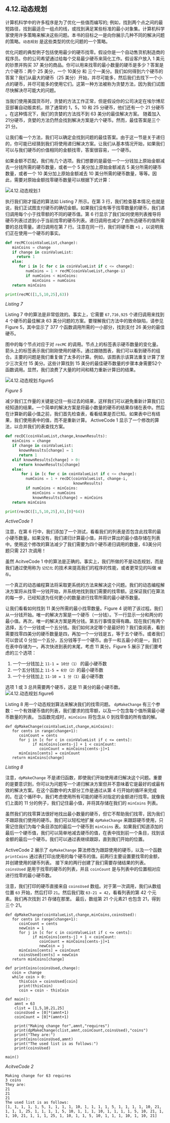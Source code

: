 ## 4.12.动态规划

计算机科学中的许多程序是为了优化一些值而编写的; 例如，找到两个点之间的最短路径，找到最适合一组点的线，或找到满足某些标准的最小对象集。计算机科学家使用许多策略来解决这些问题。本书的目标之一是向你展示几种不同的解决问题的策略。`动态规划` 是这些类型的优化问题的一个策略。

优化问题的典型例子包括使用最少的硬币找零。假设你是一个自动售货机制造商的程序员。你的公司希望通过给每个交易最少硬币来简化工作。假设客户放入 1 美元的钞票并购买 37 美分的商品。你可以用来找零的最小数量的硬币是多少？答案是六个硬币：两个 25 美分，一个 10美分 和 三个一美分。我们如何得到六个硬币的答案？我们从最大的硬币（25 美分）开始，并尽可能多，然后我们去找下一个小点的硬币，并尽可能多的使用它们。这第一种方法被称为贪婪方法，因为我们试图尽快解决尽可能大的问题。

当我们使用美国货币时，贪婪的方法工作正常，但是假设你的公司决定在埃尔博尼亚部署自动贩卖机，除了通常的 1，5，10 和 25 分硬币，他们还有一个 21 分硬币 。在这种情况下，我们的贪婪的方法找不到 63 美分的最佳解决方案。 随着加入 21分硬币，贪婪的方法仍然会找到解决方案是六个硬币。然而，最佳答案是三个 21 分。

让我们看一个方法，我们可以确定会找到问题的最佳答案。由于这一节是关于递归的，你可能已经猜到我们将使用递归解决方案。让我们从基本情况开始，如果我们可以与我们硬币的价值相同的金额找零，答案很容易，一个硬币。

如果金额不匹配，我们有几个选项。我们想要的是最低一个一分钱加上原始金额减去一分钱所需的硬币数量，或者一个 5 美分加上原始金额减去 5 美分所需的硬币数量，或者一个 10 美分加上原始金额减去 10 美分所需的硬币数量，等等。因此，需要对原始金额找零硬币数量可以根据下式计算：

![4.12.动态规划.1](assets/4.12.%E5%8A%A8%E6%80%81%E8%A7%84%E5%88%92.1.png)

执行我们刚才描述的算法如 Listing 7 所示。在第 3 行，我们检查基本情况;也就是说，我们正试图支付硬币的确切金额。如果我们没有等于找零数量的硬币，我们递归调用每个小于找零额的不同的硬币值。第 6 行显示了我们如何使用列表推导将硬币列表过滤到小于当前找零的硬币列表。递归调用也减少了由所选硬币的值所需要的总找零量。递归调用在第 7 行。注意在同一行，我们将硬币数 `+1` ，以说明我们正在使用一个硬币的事实。

```` python
def recMC(coinValueList,change):
   minCoins = change
   if change in coinValueList:
     return 1
   else:
      for i in [c for c in coinValueList if c <= change]:
         numCoins = 1 + recMC(coinValueList,change-i)
         if numCoins < minCoins:
            minCoins = numCoins
   return minCoins

print(recMC([1,5,10,25],63))
````
*Listing 7*

Listing 7 中的算法是非常低效的。事实上，它需要 `67,716,925` 个递归调用来找到 4 个硬币的最佳解决 63 美分问题的方案。要理解我们方法中的致命缺陷，请参见 Figure 5，其中显示了 377 个函数调用所需的一小部分，找到支付 26 美分的最佳硬币。

图中的每个节点对应于对 `recMC` 的调用。节点上的标签表示硬币数量的变化量。箭头上的标签表示我们刚刚使用的硬币。通过跟随图表，我们可以看到硬币的组合。主要的问题是我们重复做了太多的计算。例如，该图表示该算法重复计算了至少三次支付 15 美分。这些计算找到 15 美分的最佳硬币数量的步骤本身需要52个函数调用。显然，我们浪费了大量的时间和精力重新计算旧的结果。

![4.12.动态规划.figure5](assets/4.12.%E5%8A%A8%E6%80%81%E8%A7%84%E5%88%92.figure5.png)


*Figure 5*

减少我们工作量的关键是记住一些过去的结果，这样我们可以避免重新计算我们已经知道的结果。一个简单的解决方案是将最小数量的硬币的结果存储在表中。然后在计算新的最小值之前，我们首先检查表，看看结果是否已知。如果表中已有结果，我们使用表中的值，而不是重新计算。 ActiveCode 1 显示了一个修改的算法，以合并我们的表查找方案。

```` python
def recDC(coinValueList,change,knownResults):
   minCoins = change
   if change in coinValueList:
      knownResults[change] = 1
      return 1
   elif knownResults[change] > 0:
      return knownResults[change]
   else:
       for i in [c for c in coinValueList if c <= change]:
         numCoins = 1 + recDC(coinValueList, change-i,
                              knownResults)
         if numCoins < minCoins:
            minCoins = numCoins
            knownResults[change] = minCoins
   return minCoins

print(recDC([1,5,10,25],63,[0]*64))
````
*ActiveCode 1*

注意，在第 6 行中，我们添加了一个测试，看看我们的列表是否包含此找零的最小硬币数量。如果没有，我们递归计算最小值，并将计算出的最小值存储在列表中。使用这个修改的算法减少了我们需要为四个硬币递归调用的数量，63美分问题只需 221 次调用！

虽然 AcitveCode 1 中的算法是正确的。事实上，我们所做的不是动态规划，而是我们通过使用称为 `记忆化` 的技术来提高我们的程序的性能，或者更常见的叫做 `缓存`。

一个真正的动态编程算法将采取更系统的方法来解决这个问题。我们的动态编程解决方案将从找零一分钱开始，并系统地找到我们需要的找零额。这保证我们在算法的每一步，已经知道为任何更小的数量进行找零所需的最小硬币数量。

让我们看看如何找到 11 美分所需的最小找零数量。Figure 4 说明了该过程。我们从一分钱开始。唯一的解决方案是一个硬币（一分钱）。下一行显示一分和两分的最小值。再次，唯一的解决方案是两分钱。第五行事情变得有趣。现在我们有两个选择，五个一分钱或一个五分钱。我们如何决定哪个是最好的？我们查阅表，看到需要找零四美分的硬币数量是四，再加一个一分钱是五，等于五个硬币。或者我们可以尝试 0 分加一个五分，五分钱等于一个硬币。由于一和五最小的是一，我们在表中存储为一。再次快进到表的末尾，考虑 11 美分。Figure 5 展示了我们要考虑的三个选项：

1. 一个一分钱加上 `11-1 = 10分（1）` 的最小硬币数
2. 一个五分钱加上 `11-5 = 6分（2）`的最小硬币数
3. 一个十分钱加上 `11-10 = 1 分（1）`最小硬币数

选项 1 或 3 总共需要两个硬币，这是 11 美分的最小硬币数。
![4.12.动态规划.figure6](assets/4.12.%E5%8A%A8%E6%80%81%E8%A7%84%E5%88%92.figure6.png)

Listing 8 用一个动态规划算法来解决我们的找零问题。 `dpMakeChange` 有三个参数：一个有效硬币值的列表，我们要求的找零额，以及一个包含每个值所需最小硬币数量的列表。 当函数完成时，`minCoins` 将包含从 0 到找零值的所有值的解。

````
def dpMakeChange(coinValueList,change,minCoins):
   for cents in range(change+1):
      coinCount = cents
      for j in [c for c in coinValueList if c <= cents]:
            if minCoins[cents-j] + 1 < coinCount:
               coinCount = minCoins[cents-j]+1
      minCoins[cents] = coinCount
   return minCoins[change]
````
*Listing 8*

注意，`dpMakeChange` 不是递归函数，即使我们开始使用递归解决这个问题。重要的是要意识到，你可以为问题写一个递归解决方案但并不意味着它是最好的或最有效的解决方案。在这个函数中的大部分工作是通过从第 4 行开始的循环来完成的。在这个循环中，我们考虑使用所有可能的硬币对指定的金额进行找零。就像我们上面的 11 分的例子，我们记住最小值，并将其存储在我们的 `minCoins` 列表。

虽然我们的找零算法很好地找出最小数量的硬币，但它不帮助我们找零，因为我们不跟踪我们使用的硬币。我们可以轻松地扩展 `dpMakeChange` 来跟踪硬币使用，只需记住我们为每个条目添加的最后一个硬币到 `minCoins` 表。如果我们知道添加的最后一个硬币值，我们可以简单地减去硬币的值，在表中找到前一个条目，找到该金额的最后一个硬币。我们可以通过表继续跟踪，直到我们开始的位置。

ActiveCode 2 展示了 `dpMakeChange` 算法修改为跟踪使用的硬币，以及一个函数 `printCoins` 通过表打印出使用的每个硬币的值。前两行主要设置要找零的金额，并创建使用的硬币列表。 接下来的两行创建了我们需要存储结果的列表。`coinsUsed` 是用于找零的硬币的列表，并且 `coinCount` 是与列表中的位置相对应进行找零的最小硬币数。

注意，我们打印的硬币直接来自 `coinsUsed` 数组。对于第一次调用，我们从数组位置 `63` 开始，然后打印 `21`。然后我们取 `63-21 = 42`，看看列表的第 42 个元素。我们再次找到 21 存储在那里。 最后，数组第 21 个元素21 也包含 21，得到三个 21。

````
def dpMakeChange(coinValueList,change,minCoins,coinsUsed):
   for cents in range(change+1):
      coinCount = cents
      newCoin = 1
      for j in [c for c in coinValueList if c <= cents]:
            if minCoins[cents-j] + 1 < coinCount:
               coinCount = minCoins[cents-j]+1
               newCoin = j
      minCoins[cents] = coinCount
      coinsUsed[cents] = newCoin
   return minCoins[change]

def printCoins(coinsUsed,change):
   coin = change
   while coin > 0:
      thisCoin = coinsUsed[coin]
      print(thisCoin)
      coin = coin - thisCoin

def main():
    amnt = 63
    clist = [1,5,10,21,25]
    coinsUsed = [0]*(amnt+1)
    coinCount = [0]*(amnt+1)

    print("Making change for",amnt,"requires")
    print(dpMakeChange(clist,amnt,coinCount,coinsUsed),"coins")
    print("They are:")
    printCoins(coinsUsed,amnt)
    print("The used list is as follows:")
    print(coinsUsed)

main()
````
*AcitveCode 2*

````
Making change for 63 requires
3 coins
They are:
21
21
21
The used list is as follows:
[1, 1, 1, 1, 1, 5, 1, 1, 1, 1, 10, 1, 1, 1, 1, 5, 1, 1, 1, 1, 10, 21, 1, 1, 1, 25, 1, 1, 1, 1, 5, 10, 1, 1, 1, 10, 1, 1, 1, 1, 5, 10, 21, 1, 1, 10, 21, 1, 1, 1, 25, 1, 10, 1, 1, 5, 10, 1, 1, 1, 10, 1, 10, 21]
````


